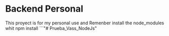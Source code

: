 # Backend Personal


This proyect is for my personal use and Remenber install the node_modules whit npm install
´´´"# Prueba_Vass_NodeJs" 
